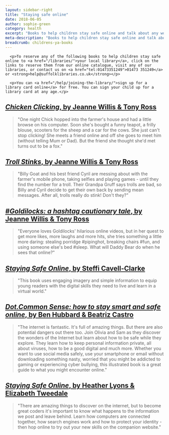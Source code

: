 ```yaml
---
layout: sidebar-right
title: "Staying safe online"
date: 2018-06-05
author: sophie-green
category: health
excerpt: "Books to help children stay safe online and talk about any worries they may have about the internet."
meta-description: "Books to help children stay safe online and talk about their worries about the internet."
breadcrumb: childrens-ya-books
---
```


<div class="{% include /c/generic-panel.html %}">

      <p>To reserve any of the following books to help children stay safe online to <a href="/libraries/">your local library</a>, click on the links to reserve them from our online catalogue, visit any of our libraries, or contact us on <a href="tel:01473351249">01473 351249</a> or <strong>help@suffolklibraries.co.uk</strong></p>

      <p>You can <a href="/help/joining-the-library/">sign up for a library card online</a> for free. You can sign your child up for a library card at any age.</p>

</div>

## [<cite>Chicken Clicking</cite>, by Jeanne Willis & Tony Ross](https://suffolk.spydus.co.uk/cgi-bin/spydus.exe/ENQ/OPAC/BIBENQ?BRN=1708859)

> "One night Chick hopped into the farmer's house and had a little browse on his computer. Soon she's bought a funny teapot, a frilly blouse, scooters for the sheep and a car for the cows. She just can't stop clicking! She meets a friend online and off she goes to meet him (without telling Mum or Dad). But the friend she thought she'd met turns out to be a fox."

## [<cite>Troll Stinks</cite>, by Jeanne Willis & Tony Ross](https://suffolk.spydus.co.uk/cgi-bin/spydus.exe/ENQ/OPAC/BIBENQ?BRN=2031157)

> "Billy Goat and his best friend Cyril are messing about with the farmer's mobile phone, taking selfies and playing games - until they find the number for a troll. Their Grandpa Gruff says trolls are bad, so Billy and Cyril decide to get their own back by sending mean messages. After all, trolls really do stink! Don't they?"

## [<cite>&#35;Goldilocks: a hashtag cautionary tale</cite>, by Jeanne Willis & Tony Ross](https://suffolk.spydus.co.uk/cgi-bin/spydus.exe/ENQ/OPAC/BIBENQ?BRN=2500908)

> "Everyone loves Goldilocks' hilarious online videos, but in her quest to get more likes, more laughs and more hits, she tries something a little more daring: stealing porridge #pipinghot, breaking chairs #fun, and using someone else's bed #sleep. What will Daddy Bear do when he sees that online?"

## [<cite>Staying Safe Online</cite>, by Steffi Cavell-Clarke](https://suffolk.spydus.co.uk/cgi-bin/spydus.exe/ENQ/OPAC/BIBENQ?BRN=2380377)

> "This book uses engaging imagery and simple information to equip young readers with the digital skills they need to live and learn in a virtual world."

## [<cite>Dot.Common Sense: how to stay smart and safe online</cite>, by Ben Hubbard & Beatriz Castro](https://suffolk.spydus.co.uk/cgi-bin/spydus.exe/ENQ/OPAC/BIBENQ?BRN=2302694)

> "The internet is fantastic. It's full of amazing things. But there are also potential dangers out there too. Join Olivia and Sam as they discover the wonders of the Internet but learn about how to be safe while they explore. They learn how to keep personal information private, all about viruses, how to be a good digital and much more. Whether you want to use social media safely, use your smartphone or email without downloading something nasty, worried that you might be addicted to gaming or experiencing cyber bullying, this illustrated book is a great guide to what you might encounter online."

## [<cite>Staying Safe Online</cite>, by Heather Lyons & Elizabeth Tweedale](https://suffolk.spydus.co.uk/cgi-bin/spydus.exe/ENQ/OPAC/BIBENQ?BRN=2142611)

> "There are amazing things to discover on the internet, but to become great coders it's important to know what happens to the information we post and leave behind. Learn how computers are connected together, how search engines work and how to protect your identity - then hop online to try out your new skills on the companion website."
